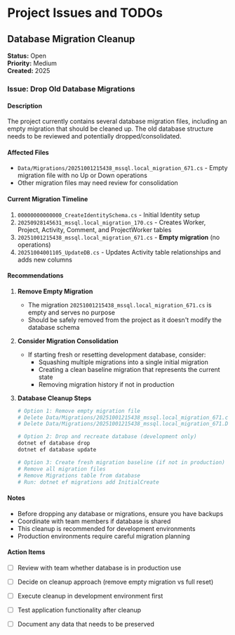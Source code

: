 # Project Issues and TODOs

## Database Migration Cleanup

**Status:** Open  
**Priority:** Medium  
**Created:** 2025

### Issue: Drop Old Database Migrations

#### Description
The project currently contains several database migration files, including an empty migration that should be cleaned up. The old database structure needs to be reviewed and potentially dropped/consolidated.

#### Affected Files
- `Data/Migrations/20251001215438_mssql.local_migration_671.cs` - Empty migration file with no Up or Down operations
- Other migration files may need review for consolidation

#### Current Migration Timeline
1. `00000000000000_CreateIdentitySchema.cs` - Initial Identity setup
2. `20250928145631_mssql.local_migration_170.cs` - Creates Worker, Project, Activity, Comment, and ProjectWorker tables
3. `20251001215438_mssql.local_migration_671.cs` - **Empty migration** (no operations)
4. `20251004001105_UpdateDB.cs` - Updates Activity table relationships and adds new columns

#### Recommendations

1. **Remove Empty Migration**
   - The migration `20251001215438_mssql.local_migration_671.cs` is empty and serves no purpose
   - Should be safely removed from the project as it doesn't modify the database schema

2. **Consider Migration Consolidation**
   - If starting fresh or resetting development database, consider:
     - Squashing multiple migrations into a single initial migration
     - Creating a clean baseline migration that represents the current state
     - Removing migration history if not in production

3. **Database Cleanup Steps**
   ```bash
   # Option 1: Remove empty migration file
   # Delete Data/Migrations/20251001215438_mssql.local_migration_671.cs
   # Delete Data/Migrations/20251001215438_mssql.local_migration_671.Designer.cs
   
   # Option 2: Drop and recreate database (development only)
   dotnet ef database drop
   dotnet ef database update
   
   # Option 3: Create fresh migration baseline (if not in production)
   # Remove all migration files
   # Remove Migrations table from database
   # Run: dotnet ef migrations add InitialCreate
   ```

#### Notes
- Before dropping any database or migrations, ensure you have backups
- Coordinate with team members if database is shared
- This cleanup is recommended for development environments
- Production environments require careful migration planning

#### Action Items
- [ ] Review with team whether database is in production use
- [ ] Decide on cleanup approach (remove empty migration vs full reset)
- [ ] Execute cleanup in development environment first
- [ ] Test application functionality after cleanup
- [ ] Document any data that needs to be preserved

